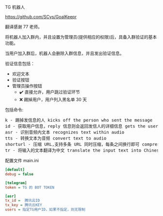 TG 机器人

https://github.com/SCys/GoalKeepr

翻译感谢 77 老师。

将机器人加入群内，并且设置为管理员(提供相应的权限)后，具备入群验证的基本功能。

当用户加入群后，机器人会删除入群信息，并且发出验证信息。

验证信息包括：

- 欢迎文本
- 验证按钮
- 管理员操作按钮
  - ✔️ 直接允许，用户跳过验证环节
  - ❌ 踢掉用户，用户列入黑名单 30 天

包括命令:

<pre>
k - 踢掉发信息的人 kicks off the person who sent the message
id - 获取用户信息，reply 信息则会返回发信人的详细信息 gets the user information, reply message returns the sender details
asr - 识别音频内文本 recognizes text within audio
tts - 转换文本为音频 convert text to audio
shorturl - 压缩 URL,支持多条 URL 同时压缩，每条之间换行即可 compress URLs, support multiple URLs at the same time, just line break between each one
tr - 将输入的文本翻译为中文 translate the input text into Chinese
</pre>

配置文件 main.ini

```ini
[default]
debug = false

[telegram]
token = TG 的 BOT TOKEN

[asr]
tx_id =  腾讯云ID
tx_key = 腾讯云KEY
users = 指定TG用户ID，如果不指定，则无限制
```
